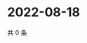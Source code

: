 # 2022-08-18

共 0 条

<!-- BEGIN WEIBO -->
<!-- 最后更新时间 Thu Aug 18 2022 07:17:19 GMT+0800 (China Standard Time) -->

<!-- END WEIBO -->
